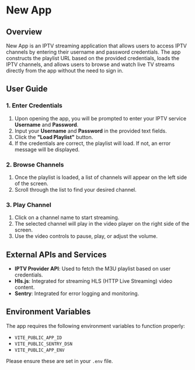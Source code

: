 # New App

## Overview

New App is an IPTV streaming application that allows users to access IPTV channels by entering their username and password credentials. The app constructs the playlist URL based on the provided credentials, loads the IPTV channels, and allows users to browse and watch live TV streams directly from the app without the need to sign in.

## User Guide

### 1. Enter Credentials

1. Upon opening the app, you will be prompted to enter your IPTV service **Username** and **Password**.
2. Input your **Username** and **Password** in the provided text fields.
3. Click the **"Load Playlist"** button.
4. If the credentials are correct, the playlist will load. If not, an error message will be displayed.

### 2. Browse Channels

1. Once the playlist is loaded, a list of channels will appear on the left side of the screen.
2. Scroll through the list to find your desired channel.

### 3. Play Channel

1. Click on a channel name to start streaming.
2. The selected channel will play in the video player on the right side of the screen.
3. Use the video controls to pause, play, or adjust the volume.

## External APIs and Services

- **IPTV Provider API**: Used to fetch the M3U playlist based on user credentials.
- **Hls.js**: Integrated for streaming HLS (HTTP Live Streaming) video content.
- **Sentry**: Integrated for error logging and monitoring.

## Environment Variables

The app requires the following environment variables to function properly:

- `VITE_PUBLIC_APP_ID`
- `VITE_PUBLIC_SENTRY_DSN`
- `VITE_PUBLIC_APP_ENV`

Please ensure these are set in your `.env` file.